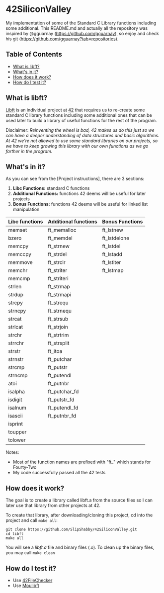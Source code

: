 # 42SiliconValley

My implementation of some of the Standard C Library functions including some additional. 
This README.md and actually all the repository was inspired by @gguarnay (https://github.com/gguarnay), so enjoy and check his git (https://github.com/gguarnay?tab=repositories).

## Table of Contents
* [What is libft?](#what-is-libft)
* [What's in it?](#whats-in-it)
* [How does it work?](#how-does-it-work)
* [How do I test it?](#how-do-i-test-it)

## What is libft?
[Libft](libft.en.pdf) is an individual project at [42](https://www.42.us.org/) that requires us to re-create some standard C library functions including some additional ones that can be used later to build a library of useful functions for the rest of the program.

Disclaimer: *Reinventing the wheel is bad, 42 makes us do this just so we can have a deeper understanding of data structures and basic algorithms. At 42 we're not allowed to use some standard libraries on our projects, so we have to keep growing this library with our own functions as we go farther in the program.* 

## What's in it?
As you can see from the [Project instructions], there are 3 sections:
 1. **Libc Functions:** standard C functions
 2. **Additional Functions:** functions 42 deems will be useful for later projects
 3. **Bonus Functions:** functions 42 deems will be useful for linked list manipulation
 
| Libc functions  | Additional functions | Bonus Functions |
| --------------- | -------------------- | --------------- |
| memset          | ft_memalloc          | ft_lstnew       |
| bzero           | ft_memdel            | ft_lstdelone    |
| memcpy          | ft_strnew            | ft_lstdel       |
| memccpy         | ft_strdel            | ft_lstadd       |
| memmove         | ft_strclr            | ft_lstiter      |
| memchr          | ft_striter           | ft_lstmap       |
| memcmp          | ft_striteri          |                 |
| strlen          | ft_strmap            |                 |
| strdup          | ft_strmapi           |                 |
| strcpy          | ft_strequ            |                 |
| strncpy         | ft_strnequ           |                 |
| strcat          | ft_strsub            |                 |
| strlcat         | ft_strjoin           |                 |
| strchr          | ft_strtrim           |                 |
| strrchr         | ft_strsplit          |                 |
| strstr          | ft_itoa              |                 |
| strnstr         | ft_putchar           |                 |
| strcmp          | ft_putstr            |                 |
| strncmp         | ft_putendl           |                 |
| atoi            | ft_putnbr            |                 |
| isalpha         | ft_putchar_fd        |                 |
| isdigit         | ft_putstr_fd         |                 |
| isalnum         | ft_putendl_fd        |                 |
| isascii         | ft_putnbr_fd         |                 |
| isprint         |                      |                 |
| toupper         |                      |                 |
| tolower         |                      |                 |

Notes:
 - Most of the function names are prefixed with "ft_" which stands for Fourty-Two
 - My code successfully passed all the 42 tests

## How does it work?
The goal is to create a library called libft.a from the source files so I can later use that library from other projects at 42.

To create that library, after downloading/cloning this project, cd into the project and call `make all`:
```
git clone https://github.com/SlipShabby/42SiliconValley.git
cd libft
make all
```
You will see a *libft.a* file and binary files (.o).
To clean up the binary files, you may call `make clean`

## How do I test it?
 - Use [42FileChecker](https://github.com/jgigault/42FileChecker)
 - Use [Moulibft](https://www.moulibft.com/)
